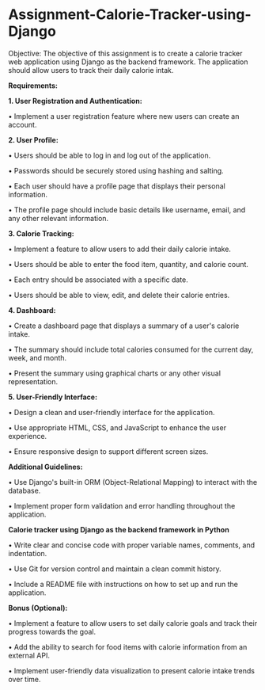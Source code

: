 # Assignment-Calorie-Tracker-using-Django
Objective: The objective of this assignment is to create a calorie tracker web application using Django as the backend framework. The application should allow users to track their daily calorie intak.

**Requirements:**

**1. User Registration and Authentication:**

• Implement a user registration feature where new users can create an
account.

**2. User Profile:**

• Users should be able to log in and log out of the application.

• Passwords should be securely stored using hashing and salting.

• Each user should have a profile page that displays their personal
information.

• The profile page should include basic details like username, email, and
any other relevant information.

**3. Calorie Tracking:**

• Implement a feature to allow users to add their daily calorie intake.

• Users should be able to enter the food item, quantity, and calorie
count.

• Each entry should be associated with a specific date.

• Users should be able to view, edit, and delete their calorie entries.

**4. Dashboard:**

• Create a dashboard page that displays a summary of a user's calorie
intake.

• The summary should include total calories consumed for the current
day, week, and month.

• Present the summary using graphical charts or any other visual
representation.

**5. User-Friendly Interface:**

• Design a clean and user-friendly interface for the application.

• Use appropriate HTML, CSS, and JavaScript to enhance the user
experience.

• Ensure responsive design to support different screen sizes.

**Additional Guidelines:**

• Use Django's built-in ORM (Object-Relational Mapping) to interact with the
database.

• Implement proper form validation and error handling throughout the
application.

**Calorie tracker using Django as the backend framework in Python**

• Write clear and concise code with proper variable names, comments, and
indentation.

• Use Git for version control and maintain a clean commit history.

• Include a README file with instructions on how to set up and run the
application.

**Bonus (Optional):**

• Implement a feature to allow users to set daily calorie goals and track their
progress towards the goal.

• Add the ability to search for food items with calorie information from an
external API.

• Implement user-friendly data visualization to present calorie intake trends
over time.

